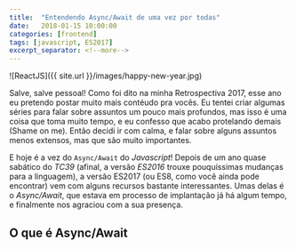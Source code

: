 ```yaml
---
title:  "Entendendo Async/Await de uma vez por todas"
date:   2018-01-15 10:00:00
categories: [frontend]
tags: [javascript, ES2017]
excerpt_separator: <!--more-->
---
```


![ReactJS]({{ site.url }}/images/happy-new-year.jpg)

Salve, salve pessoal! Como foi dito na minha Retrospectiva 2017, esse ano eu pretendo postar muito mais contéudo pra vocês. Eu tentei criar algumas séries para falar sobre assuntos um pouco mais profundos, mas isso é uma coisa que toma muito tempo, e eu confesso que acabo protelando demais (Shame on me). Então decidi ir com calma, e falar sobre alguns assuntos menos extensos, mas que são muito importantes.

E hoje é a vez do `Async/Await` do _Javascript_! Depois de um ano quase sabático do _TC39_ (afinal, a versão _ES2016_ trouxe pouquíssimas mudanças para a linguagem), a versão ES2017 (ou ES8, como você ainda pode encontrar) vem com alguns recursos bastante interessantes. Umas delas é o _Async/Await_, que estava em processo de implantação já há algum tempo, e finalmente nos agraciou com a sua presença.

## O que é Async/Await

<!--more-->
